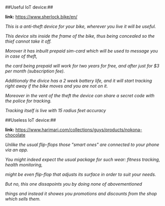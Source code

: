 ##Useful IoT device:##

**link:** https://www.sherlock.bike/en/

*This is a anti-theft device for your bike, wherever you live it will be useful.*

*This device sits inside the frame of the bike, thus being concealed so the thief cannot take it off.*

*Morover it has inbuilt prepaid sim-card which will be used to message you in case of theft,* 

*the card being prepaid will work for two years for free, and after just for $3 per month (subscription fee).*

*Additionaly the divice has a 2 week battery life, and it will start tracking right away if the bike moves and you are not on it.*

*Moreover in the vent of the theft the device can share a secret code with the police for tracking.* 

*Tracking itself is live with 15 radius feet accuracy*



##Useless IoT device:##

**link:** https://www.harimari.com/collections/guys/products/nokona-chocolate

*Unlike the usual flip-flops those "smart ones" are connected to your phone via an app.*

*You might indeed expect the usual package for such wear: fitness tracking, health monitoring,*

*might be even flip-flop that adjusts its surface in order to suit your needs.*

*But no, this one dissapoints you by doing none of abovementioned* 

*things and instead it showes you promotions and discounts from the shop which sells them.*
